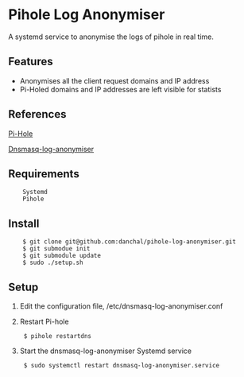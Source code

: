 # Pihole Log Anonymiser
A systemd service to anonymise the logs of pihole in real time.

## Features
  * Anonymises all the client request domains and IP address
  * Pi-Holed domains and IP addresses are left visible for statists

## References
[Pi-Hole](https://pi-hole.net/)

[Dnsmasq-log-anonymiser](https://github.com/danchal/dnsmasq-log-anonymiser)

## Requirements
        Systemd
        Pihole

## Install
        $ git clone git@github.com:danchal/pihole-log-anonymiser.git
        $ git submodue init
        $ git submodule update
        $ sudo ./setup.sh

## Setup
1. Edit the configuration file, /etc/dnsmasq-log-anonymiser.conf

2. Restart Pi-hole

        $ pihole restartdns

3. Start the dnsmasq-log-anonymiser Systemd service

        $ sudo systemctl restart dnsmasq-log-anonymiser.service